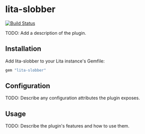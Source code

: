 # lita-slobber

[![Build Status](https://travis-ci.org/cmike444/lita-slobber.png?branch=master)](https://travis-ci.org/cmike444/lita-slobber)

TODO: Add a description of the plugin.

## Installation

Add lita-slobber to your Lita instance's Gemfile:

``` ruby
gem "lita-slobber"
```

## Configuration

TODO: Describe any configuration attributes the plugin exposes.

## Usage

TODO: Describe the plugin's features and how to use them.
